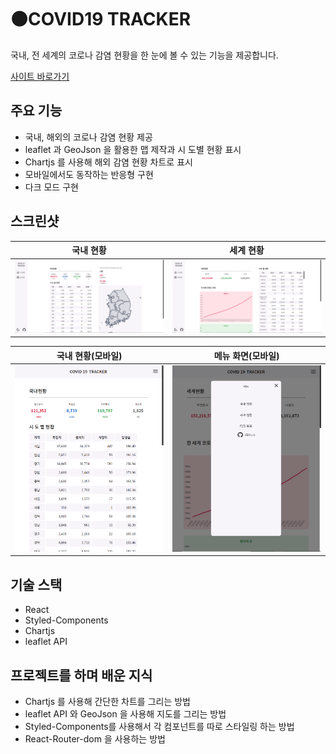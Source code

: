 # ⚫COVID19 TRACKER
국내, 전 세계의 코로나 감염 현황을 한 눈에 볼 수 있는 기능을 제공합니다.

[사이트 바로가기](https://tlatjdgh3778.github.io/covid19/)
<!-- 사이트 잠시 닫음 -->

## 주요 기능
* 국내, 해외의 코로나 감염 현황 제공
* leaflet 과 GeoJson 을 활용한 맵 제작과 시 도별 현황 표시
* Chartjs 를 사용해 해외 감염 현황 차트로 표시
* 모바일에서도 동작하는 반응형 구현
* 다크 모드 구현

## 스크린샷
|                국내 현황                 |              세계 현황                    |
| ---------------------------------------- | ---------------------------------------- |
| ![국내 현황](./screenshot/covid19-main.png)| ![세계 현황](./screenshot/covid19-main-2.png)|

|              국내 현황(모바일)            |           메뉴 화면(모바일)               |
| ---------------------------------------- | ---------------------------------------- |
| ![국내 현황(모바일)](./screenshot/covid19-mobile-main.png)| ![국내 현황(모바일)](./screenshot/covid19-mobile-modal.png)|

## 기술 스택
* React
* Styled-Components
* Chartjs
* leaflet API

## 프로젝트를 하며 배운 지식
* Chartjs 를 사용해 간단한 차트를 그리는 방법
* leaflet API 와 GeoJson 을 사용해 지도를 그리는 방법
* Styled-Components를 사용해서 각 컴포넌트를 따로 스타일링 하는 방법
* React-Router-dom 을 사용하는 방법
